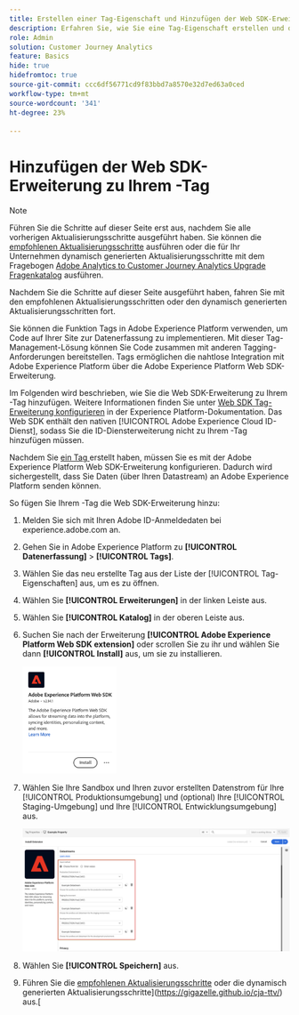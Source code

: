 ```yaml
---
title: Erstellen einer Tag-Eigenschaft und Hinzufügen der Web SDK-Erweiterung
description: Erfahren Sie, wie Sie eine Tag-Eigenschaft erstellen und die Web SDK-Erweiterung hinzufügen
role: Admin
solution: Customer Journey Analytics
feature: Basics
hide: true
hidefromtoc: true
source-git-commit: ccc6df56771cd9f83bbd7a8570e32d7ed63a0ced
workflow-type: tm+mt
source-wordcount: '341'
ht-degree: 23%

---
```


# Hinzufügen der Web SDK-Erweiterung zu Ihrem -Tag

>[!NOTE]
> 
>Führen Sie die Schritte auf dieser Seite erst aus, nachdem Sie alle vorherigen Aktualisierungsschritte ausgeführt haben. Sie können die [empfohlenen Aktualisierungsschritte](/help/getting-started/cja-upgrade/cja-upgrade-recommendations.md#recommended-upgrade-steps-for-most-organizations) ausführen oder die für Ihr Unternehmen dynamisch generierten Aktualisierungsschritte mit dem Fragebogen [Adobe Analytics to Customer Journey Analytics Upgrade Fragenkatalog](https://gigazelle.github.io/cja-ttv/) ausführen.
>
>Nachdem Sie die Schritte auf dieser Seite ausgeführt haben, fahren Sie mit den empfohlenen Aktualisierungsschritten oder den dynamisch generierten Aktualisierungsschritten fort.

Sie können die Funktion Tags in Adobe Experience Platform verwenden, um Code auf Ihrer Site zur Datenerfassung zu implementieren. Mit dieser Tag-Management-Lösung können Sie Code zusammen mit anderen Tagging-Anforderungen bereitstellen. Tags ermöglichen die nahtlose Integration mit Adobe Experience Platform über die Adobe Experience Platform Web SDK-Erweiterung.

Im Folgenden wird beschrieben, wie Sie die Web SDK-Erweiterung zu Ihrem -Tag hinzufügen. Weitere Informationen finden Sie unter [Web SDK Tag-Erweiterung konfigurieren](https://experienceleague.adobe.com/en/docs/experience-platform/tags/extensions/client/web-sdk/web-sdk-extension-configuration) in der Experience Platform-Dokumentation. Das Web SDK enthält den nativen [!UICONTROL Adobe Experience Cloud ID-Dienst], sodass Sie die ID-Diensterweiterung nicht zu Ihrem -Tag hinzufügen müssen.

Nachdem Sie [ein Tag ](/help/getting-started/cja-upgrade/cja-upgrade-tag-property.md) erstellt haben, müssen Sie es mit der Adobe Experience Platform Web SDK-Erweiterung konfigurieren. Dadurch wird sichergestellt, dass Sie Daten (über Ihren Datastream) an Adobe Experience Platform senden können.

So fügen Sie Ihrem -Tag die Web SDK-Erweiterung hinzu:

1. Melden Sie sich mit Ihren Adobe ID-Anmeldedaten bei experience.adobe.com an.

1. Gehen Sie in Adobe Experience Platform zu **[!UICONTROL Datenerfassung]** > **[!UICONTROL Tags]**.

1. Wählen Sie das neu erstellte Tag aus der Liste der [!UICONTROL Tag-Eigenschaften] aus, um es zu öffnen.

1. Wählen Sie **[!UICONTROL Erweiterungen]** in der linken Leiste aus.

1. Wählen Sie **[!UICONTROL Katalog]** in der oberen Leiste aus.

1. Suchen Sie nach der Erweiterung **[!UICONTROL Adobe Experience Platform Web SDK extension]** oder scrollen Sie zu ihr und wählen Sie dann **[!UICONTROL Install]** aus, um sie zu installieren.

   <img src="assets/aepwebsdk-extension.png" width="35%"/>

1. Wählen Sie Ihre Sandbox und Ihren zuvor erstellten Datenstrom für Ihre [!UICONTROL Produktionsumgebung] und (optional) Ihre [!UICONTROL Staging-Umgebung] und Ihre [!UICONTROL Entwicklungsumgebung] aus.

   ![Konfigurieren der AEP Web SDK-Erweiterung](assets/aepwebsk-extension-datastreams.png)

1. Wählen Sie **[!UICONTROL Speichern]** aus.

1. Führen Sie die [empfohlenen Aktualisierungsschritte](/help/getting-started/cja-upgrade/cja-upgrade-recommendations.md#recommended-upgrade-steps-for-most-organizations) oder die dynamisch generierten Aktualisierungsschritte](https://gigazelle.github.io/cja-ttv/) aus.[